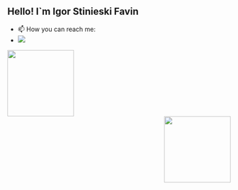 ## Hello! I`m Igor Stinieski Favin

- 📫 How you can reach me: 
- <a href="https://www.linkedin.com/in/igor-stinieski-favin-423829147/" target="_blank"><img src="https://img.shields.io/badge/-LinkedIn-%230077B5?style=for-the-badge&logo=linkedin&logoColor=white" target="_blank"></a>
<div align="left">
  <img height="150em" src="https://github-readme-stats.vercel.app/api/top-langs/?username=igorfavin&layout=compact&show_icons=true&theme=radical)](https://github.com/anuraghazra/github-readme-stats)"/>
</div>
<div align="right" float="right">
  <img height="150em" src="https://github-readme-stats.vercel.app/api?username=igorfavin&show_icons=true&theme=radical)"/>
</div>
